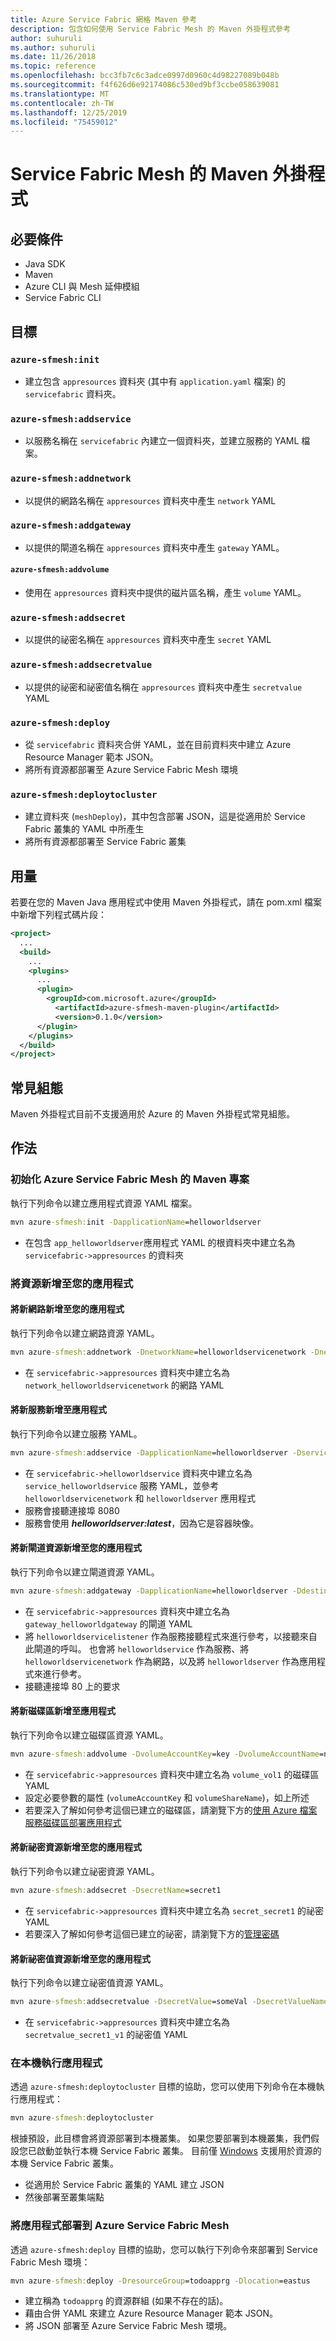 ```yaml
---
title: Azure Service Fabric 網格 Maven 參考
description: 包含如何使用 Service Fabric Mesh 的 Maven 外掛程式參考
author: suhuruli
ms.author: suhuruli
ms.date: 11/26/2018
ms.topic: reference
ms.openlocfilehash: bcc3fb7c6c3adce0997d0960c4d98227089b048b
ms.sourcegitcommit: f4f626d6e92174086c530ed9bf3ccbe058639081
ms.translationtype: MT
ms.contentlocale: zh-TW
ms.lasthandoff: 12/25/2019
ms.locfileid: "75459012"
---
```

# <a name="maven-plugin-for-service-fabric-mesh"></a>Service Fabric Mesh 的 Maven 外掛程式

## <a name="prerequisites"></a>必要條件

- Java SDK
- Maven
- Azure CLI 與 Mesh 延伸模組
- Service Fabric CLI

## <a name="goals"></a>目標

### `azure-sfmesh:init`
- 建立包含 `appresources` 資料夾 (其中有 `application.yaml` 檔案) 的 `servicefabric` 資料夾。 

### `azure-sfmesh:addservice`
- 以服務名稱在 `servicefabric` 內建立一個資料夾，並建立服務的 YAML 檔案。 

### `azure-sfmesh:addnetwork`
- 以提供的網路名稱在 `appresources` 資料夾中產生 `network` YAML 

### `azure-sfmesh:addgateway`
- 以提供的閘道名稱在 `appresources` 資料夾中產生 `gateway` YAML。 

#### `azure-sfmesh:addvolume`
- 使用在 `appresources` 資料夾中提供的磁片區名稱，產生 `volume` YAML。

### `azure-sfmesh:addsecret`
- 以提供的祕密名稱在 `appresources` 資料夾中產生 `secret` YAML 

### `azure-sfmesh:addsecretvalue`
- 以提供的祕密和祕密值名稱在 `appresources` 資料夾中產生 `secretvalue` YAML 

### `azure-sfmesh:deploy`
- 從 `servicefabric` 資料夾合併 YAML，並在目前資料夾中建立 Azure Resource Manager 範本 JSON。
- 將所有資源都部署至 Azure Service Fabric Mesh 環境 

### `azure-sfmesh:deploytocluster`
- 建立資料夾 (`meshDeploy`)，其中包含部署 JSON，這是從適用於 Service Fabric 叢集的 YAML 中所產生
- 將所有資源都部署至 Service Fabric 叢集
 

## <a name="usage"></a>用量

若要在您的 Maven Java 應用程式中使用 Maven 外掛程式，請在 pom.xml 檔案中新增下列程式碼片段：

```XML
<project>
  ...
  <build>
    ...
    <plugins>
      ...
      <plugin>
        <groupId>com.microsoft.azure</groupId>
          <artifactId>azure-sfmesh-maven-plugin</artifactId>
          <version>0.1.0</version>
      </plugin>
    </plugins>
  </build>
</project>
```

## <a name="common-configuration"></a>常見組態

Maven 外掛程式目前不支援適用於 Azure 的 Maven 外掛程式常見組態。

## <a name="how-to"></a>作法

### <a name="initialize-maven-project-for-azure-service-fabric-mesh"></a>初始化 Azure Service Fabric Mesh 的 Maven 專案
執行下列命令以建立應用程式資源 YAML 檔案。

```cmd
mvn azure-sfmesh:init -DapplicationName=helloworldserver
```

- 在包含 `app_helloworldserver`應用程式 YAML 的根資料夾中建立名為 `servicefabric->appresources` 的資料夾

### <a name="add-resource-to-your-application"></a>將資源新增至您的應用程式

#### <a name="add-a-new-network-to-your-application"></a>將新網路新增至您的應用程式
執行下列命令以建立網路資源 YAML。 

```cmd
mvn azure-sfmesh:addnetwork -DnetworkName=helloworldservicenetwork -DnetworkAddressPrefix=10.0.0.0/22
```

- 在 `servicefabric->appresources` 資料夾中建立名為 `network_helloworldservicenetwork` 的網路 YAML

#### <a name="add-a-new-service-to-your-application"></a>將新服務新增至應用程式
執行下列命令以建立服務 YAML。 

```cmd
mvn azure-sfmesh:addservice -DapplicationName=helloworldserver -DserviceName=helloworldservice -DimageName=helloworldserver:latest -DlistenerPort=8080 -DnetworkRef=helloworldservicenetwork
```

- 在 `servicefabric->helloworldservice` 資料夾中建立名為 `service_helloworldservice` 服務 YAML，並參考 `helloworldservicenetwork` 和 `helloworldserver` 應用程式
- 服務會接聽連接埠 8080
- 服務會使用 ***helloworldserver:latest***，因為它是容器映像。

#### <a name="add-a-new-gateway-resource-to-your-application"></a>將新閘道資源新增至您的應用程式
執行下列命令以建立閘道資源 YAML。 

```cmd
mvn azure-sfmesh:addgateway -DapplicationName=helloworldserver -DdestinationNetwork=helloworldservicenetwork -DgatewayName=helloworldgateway -DlistenerName=helloworldserviceListener -DserviceName=helloworldservice -DsourceNetwork=open -DtcpPort=80
```

- 在 `servicefabric->appresources` 資料夾中建立名為 `gateway_helloworldgateway` 的閘道 YAML
- 將 `helloworldservicelistener` 作為服務接聽程式來進行參考，以接聽來自此閘道的呼叫。 也會將 `helloworldservice` 作為服務、將 `helloworldservicenetwork` 作為網路，以及將 `helloworldserver` 作為應用程式來進行參考。 
- 接聽連接埠 80 上的要求

#### <a name="add-a-new-volume-to-your-application"></a>將新磁碟區新增至應用程式
執行下列命令以建立磁碟區資源 YAML。 

```cmd
mvn azure-sfmesh:addvolume -DvolumeAccountKey=key -DvolumeAccountName=name -DvolumeName=vol1 -DvolumeShareName=share
```

- 在 `servicefabric->appresources` 資料夾中建立名為 `volume_vol1` 的磁碟區 YAML
- 設定必要參數的屬性 (`volumeAccountKey` 和 `volumeShareName`)，如上所述
- 若要深入了解如何參考這個已建立的磁碟區，請瀏覽下方的[使用 Azure 檔案服務磁碟區部署應用程式](service-fabric-mesh-howto-deploy-app-azurefiles-volume.md)

#### <a name="add-a-new-secret-resource-to-your-application"></a>將新祕密資源新增至您的應用程式
執行下列命令以建立祕密資源 YAML。 

```cmd
mvn azure-sfmesh:addsecret -DsecretName=secret1
```

- 在 `servicefabric->appresources` 資料夾中建立名為 `secret_secret1` 的祕密 YAML
- 若要深入了解如何參考這個已建立的祕密，請瀏覽下方的[管理密碼](service-fabric-mesh-howto-manage-secrets.md)

#### <a name="add-a-new-secretvalue-resource-to-your-application"></a>將新祕密值資源新增至您的應用程式
執行下列命令以建立祕密值資源 YAML。 

```cmd
mvn azure-sfmesh:addsecretvalue -DsecretValue=someVal -DsecretValueName=secret1/v1
```

- 在 `servicefabric->appresources` 資料夾中建立名為 `secretvalue_secret1_v1` 的祕密值 YAML

### <a name="run-the-application-locally"></a>在本機執行應用程式

透過 `azure-sfmesh:deploytocluster` 目標的協助，您可以使用下列命令在本機執行應用程式：

```cmd
mvn azure-sfmesh:deploytocluster
```

根據預設，此目標會將資源部署到本機叢集。 如果您要部署到本機叢集，我們假設您已啟動並執行本機 Service Fabric 叢集。 目前僅 [Windows](service-fabric-mesh-howto-setup-developer-environment-sdk.md) 支援用於資源的本機 Service Fabric 叢集。

- 從適用於 Service Fabric 叢集的 YAML 建立 JSON
- 然後部署至叢集端點

### <a name="deploy-application-to-azure-service-fabric-mesh"></a>將應用程式部署到 Azure Service Fabric Mesh

透過 `azure-sfmesh:deploy` 目標的協助，您可以執行下列命令來部署到 Service Fabric Mesh 環境：

```cmd
mvn azure-sfmesh:deploy -DresourceGroup=todoapprg -Dlocation=eastus
```

- 建立稱為 `todoapprg` 的資源群組 (如果不存在的話)。
- 藉由合併 YAML 來建立 Azure Resource Manager 範本 JSON。 
- 將 JSON 部署至 Azure Service Fabric Mesh 環境。
